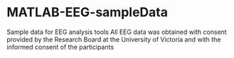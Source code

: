 # MATLAB-EEG-sampleData
Sample data for EEG analysis tools
All EEG data was obtained with consent provided by the Research Board at the University of Victoria and with the informed consent of the participants
